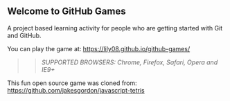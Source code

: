 ## Welcome to GitHub Games

A project based learning activity for people who are getting started with Git and GitHub.

You can play the game at: https://lily08.github.io/github-games/

>> _*SUPPORTED BROWSERS*: Chrome, Firefox, Safari, Opera and IE9+_

This fun open source game was cloned from: https://github.com/jakesgordon/javascript-tetris
